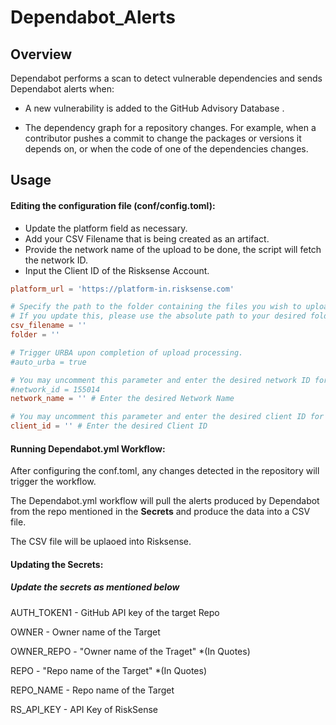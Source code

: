 # Dependabot_Alerts

## Overview
Dependabot performs a scan to detect vulnerable dependencies and sends Dependabot alerts when:

* A new vulnerability is added to the GitHub Advisory Database . 

* The dependency graph for a repository changes. For example, when a contributor pushes a commit to change the packages or versions it depends on, or when the code of one of the dependencies changes.

## Usage

#### Editing the configuration file (conf/config.toml):
 - Update the platform field as necessary.  
 - Add your CSV Filename that is being created as an artifact.  
 - Provide the network name of the upload to be done, the script will fetch the network ID.
 - Input the Client ID of the Risksense Account. 

```toml
platform_url = 'https://platform-in.risksense.com'

# Specify the path to the folder containing the files you wish to upload.
# If you update this, please use the absolute path to your desired folder.
csv_filename = ''
folder = ''

# Trigger URBA upon completion of upload processing.
#auto_urba = true

# You may uncomment this parameter and enter the desired network ID for your upload here if you already know it.
#network_id = 155014
network_name = '' # Enter the desired Network Name

# You may uncomment this parameter and enter the desired client ID for your upload here if you already know it.
client_id = '' # Enter the desired Client ID
```


#### Running Dependabot.yml Workflow:

After configuring the conf.toml, any changes detected in the repository will trigger the workflow.

The Dependabot.yml workflow will pull the alerts produced by Dependabot from the repo mentioned in the **Secrets** and produce the data into a CSV file.

The CSV file will be uplaoed into Risksense.

#### Updating the Secrets:

##### Update the secrets as mentioned below 

AUTH_TOKEN1 - GitHub API key of the target Repo

OWNER - Owner name of the Target

OWNER_REPO - "Owner name of the Traget" *(In Quotes)

REPO - "Repo name of the Target" *(In Quotes)

REPO_NAME - Repo name of the Target

RS_API_KEY - API Key of RiskSense 
